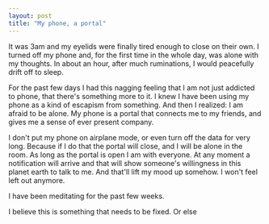 ```yaml
---
layout: post
title: "My phone, a portal"
---
```


It was 3am and my eyelids were finally tired enough to close on their own. I turned off my phone and, for the first time in the whole day, was alone with my thoughts. In about an hour, after much ruminations, I would peacefully drift off to sleep. 

For the past few days I had this nagging feeling that I am not just addicted to phone, that there's something more to it. I knew I have been using my phone as a kind of escapism from something. And then I realized: I am afraid to be alone. My phone is a portal that connects me to my friends, and gives me a sense of ever present company.

I don't put my phone on airplane mode, or even turn off the data for very long. Because if I do that the portal will close, and I will be alone in the room. As long as the portal is open I am with everyone. At any moment a notification will arrive and that will show someone's willingness in this planet earth to talk to me. And that'll lift my mood up somehow. I won't feel left out anymore.

I have been meditating for the past few weeks.

I believe this is something that needs to be fixed. Or else 